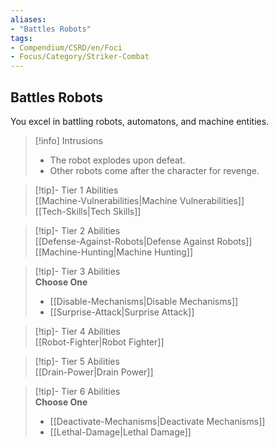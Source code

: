 ```yaml
---
aliases:
- "Battles Robots"
tags:
- Compendium/CSRD/en/Foci
- Focus/Category/Striker-Combat
---
```


  
## Battles Robots  
You excel in battling robots, automatons, and machine entities.  

>[!info] Intrusions  
>- The robot explodes upon defeat.  
>- Other robots come after the character for revenge.  


>[!tip]- Tier 1 Abilities  
> [[Machine-Vulnerabilities|Machine Vulnerabilities]]  
> [[Tech-Skills|Tech Skills]]  


>[!tip]- Tier 2 Abilities  
> [[Defense-Against-Robots|Defense Against Robots]]  
> [[Machine-Hunting|Machine Hunting]]  


>[!tip]- Tier 3 Abilities  
> **Choose One**  
>- [[Disable-Mechanisms|Disable Mechanisms]]  
>- [[Surprise-Attack|Surprise Attack]]  


>[!tip]- Tier 4 Abilities  
> [[Robot-Fighter|Robot Fighter]]  


>[!tip]- Tier 5 Abilities  
> [[Drain-Power|Drain Power]]  


>[!tip]- Tier 6 Abilities  
> **Choose One**  
>- [[Deactivate-Mechanisms|Deactivate Mechanisms]]  
>- [[Lethal-Damage|Lethal Damage]]
